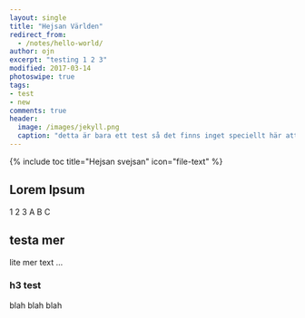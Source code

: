 ```yaml
---
layout: single
title: "Hejsan Världen"
redirect_from:
  - /notes/hello-world/
author: ojn
excerpt: "testing 1 2 3"
modified: 2017-03-14
photoswipe: true
tags:
- test
- new
comments: true
header:
  image: /images/jekyll.png
  caption: "detta är bara ett test så det finns inget speciellt här att läsa"
---
```

{% include toc title="Hejsan svejsan" icon="file-text" %}


## Lorem Ipsum

1 2 3 A B C

## testa mer

lite mer text ...

### h3 test

blah blah blah

